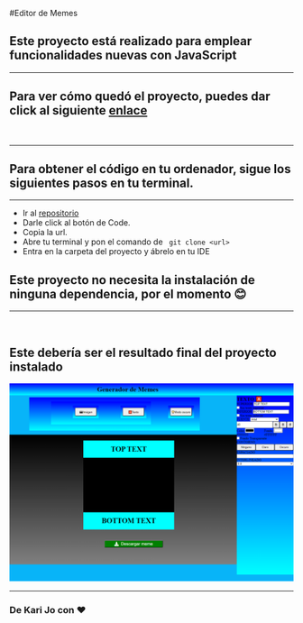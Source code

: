#Editor de Memes

## Este proyecto está realizado para emplear funcionalidades nuevas con JavaScript 

***

## Para ver cómo quedó el proyecto, puedes dar click al siguiente [enlace](https://karijofre.github.io/Editor-de-memes/)
<br>

***
## Para obtener el código en tu ordenador, sigue los siguientes pasos en tu terminal.
***

- Ir al [repositorio](https://karijofre.github.io/Editor-de-memes/)
- Darle click al botón de Code.
- Copia la url.
- Abre tu terminal y pon el comando de ``` git clone <url>```
- Entra en la carpeta del proyecto y ábrelo en tu IDE

## Este proyecto no necesita la instalación de ninguna dependencia, por el momento 😊

***
<br>

## Este debería ser el resultado final del proyecto instalado

![imágen](./screencapture.png)

***

### De Kari Jo con ❤